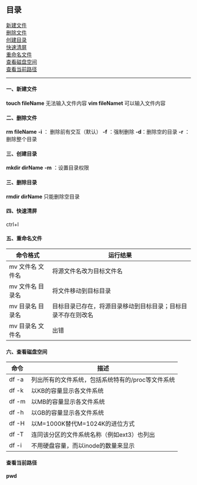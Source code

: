 ## 目录
[新建文件](#1)  
[删除文件](#2)   
[创建目录](#3)  
[快速清屏](#4)  
[重命名文件](#5)  
[查看磁盘空间](#6)  
[查看当前路径](#7)  

---------------------------------
#### 一、新建文件<span name=1></span>

**touch fileName**  无法输入文件内容
**vim fileNamet**   可以输入文件内容

#### 二、删除文件<span name=2></span>
**rm fileName**
**-i** ： 删除前有交互（默认）
**-f** ：强制删除
**-d**：删除空的目录
**-r** ：删除整个目录

#### 三、创建目录<span name=3></span>
**mkdir dirName**
**-m** ：设置目录权限

#### 三、删除目录<span name=4></span>
**rmdir dirName** 只能删除空目录

#### 四、快速清屏
ctrl+l

#### 五、重命名文件<span name=5></span>

命令格式 |  运行结果
-- | --
mv 文件名 文件名 | 将源文件名改为目标文件名
mv 文件名 目录名 | 将文件移动到目标目录
mv 目录名 目录名 | 目标目录已存在，将源目录移动到目标目录；目标目录不存在则改名
mv 目录名 文件名 | 出错

#### 六、查看磁盘空间<span name=6></span>
命令 | 描述
-- | --
df -a | 列出所有的文件系统，包括系统特有的/proc等文件系统
df -k | 以KB的容量显示各文件系统
df -m | 以MB的容量显示各文件系统
df -h |以GB的容量显示各文件系统
df -H |以M=1000K替代M=1024K的进位方式
df -T |连同该分区的文件系统名称（例如ext3）也列出
df -i |不用硬盘容量，而以inode的数量来显示

#### 查看当前路径 <span name=7></span>
**pwd**

  
